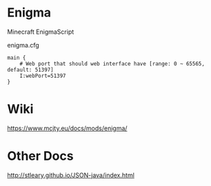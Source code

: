 # Enigma
Minecraft EnigmaScript

enigma.cfg
```
main {
    # Web port that should web interface have [range: 0 ~ 65565, default: 51397]
    I:webPort=51397
}
```

# Wiki
https://www.mcjty.eu/docs/mods/enigma/

# Other Docs
http://stleary.github.io/JSON-java/index.html